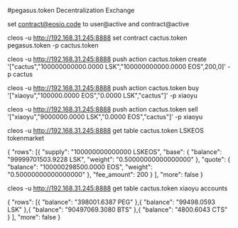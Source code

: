 #pegasus.token Decentralization Exchange

set contract@eosio.code to user@active and contract@active

cleos -u http://192.168.31.245:8888 set contract cactus.token  pegasus.token -p cactus.token 

cleos -u http://192.168.31.245:8888 push action cactus.token create '["cactus","100000000000.0000 LSK","100000000000.0000 EOS",200,0]' -p cactus 

cleos -u http://192.168.31.245:8888 push action cactus.token buy '["xiaoyu","100000.0000 EOS","0.0000 LSK","cactus"]' -p xiaoyu 

cleos -u http://192.168.31.245:8888 push action cactus.token sell '["xiaoyu","9000000.0000 LSK","0.0000 EOS","cactus"]' -p xiaoyu

cleos -u http://192.168.31.245:8888 get table cactus.token LSKEOS tokenmarket

{
  "rows": [{
      "supply": "100000000000000 LSKEOS",
      "base": {
        "balance": "99999701503.9228 LSK",
        "weight": "0.50000000000000000"
      },
      "quote": {
        "balance": "100000298500.0000 EOS",
        "weight": "0.50000000000000000"
      },
      "fee_amount": 200
    }
  ],
  "more": false
}

cleos -u http://192.168.31.245:8888 get table cactus.token xiaoyu accounts

{
  "rows": [{
      "balance": "398001.6387 PEG"
    },{
      "balance": "99498.0593 LSK"
    },{
      "balance": "90497069.3080 BTS"
    },{
      "balance": "4800.6043 CTS"
    }
  ],
  "more": false
}